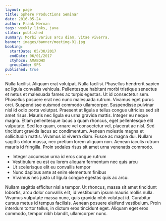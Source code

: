 ```yaml
---
layout: page
title: Sphere Productions Seminar
date: 2016-05-24
author: Frank Herman
tags: weekly links, java
status: published
summary: Morbi varius arcu diam, vitae viverra.
banner: images/banner/meeting-01.jpg
booking:
  startDate: 05/30/2017
  endDate: 06/01/2017
  ctyhocn: AMABOHX
  groupCode: SPS
published: true
---
```

Nulla facilisi. Aliquam erat volutpat. Nulla facilisi. Phasellus hendrerit sapien ac ligula convallis vehicula. Pellentesque habitant morbi tristique senectus et netus et malesuada fames ac turpis egestas. Ut id consectetur sem. Phasellus posuere erat nec nunc malesuada rutrum.
Vivamus eget purus orci. Suspendisse euismod commodo ullamcorper. Suspendisse pulvinar nisl id odio porta volutpat. Praesent at ligula a tellus congue ultricies sed sit amet risus. Mauris nec ligula eu urna gravida mattis. Integer eu neque magna. Etiam pellentesque lacus a quam rhoncus, eget pellentesque elit vulputate. Sed leo quam, ornare vel consectetur vel, placerat ac nisl. Sed tincidunt gravida lacus ac condimentum. Aenean molestie magna et sollicitudin mattis. Vivamus id viverra diam. Fusce ac magna dui. Nullam sagittis dolor massa, nec pretium lorem aliquam non. Aenean iaculis rutrum mauris id fringilla. Proin sodales risus sit amet urna venenatis commodo.

* Integer accumsan urna id eros congue rutrum
* Vestibulum eu est eu lorem aliquam fermentum nec quis arcu
* Ut scelerisque elit eu convallis tempor
* Nunc dapibus ante at enim elementum finibus
* Vivamus nec justo ut ligula congue egestas quis ac arcu.

Nullam sagittis efficitur nisl a tempor. Ut rhoncus, massa sit amet tincidunt lobortis, arcu dolor convallis elit, id vestibulum ipsum mauris mollis nulla. Vivamus vulputate massa nunc, quis gravida nibh volutpat id. Curabitur cursus metus id tempus facilisis. Aenean posuere eleifend vestibulum. Proin interdum tortor tellus, in dictum eros tincidunt eget. Aliquam eget eros commodo, tempor nibh blandit, ullamcorper nunc.
